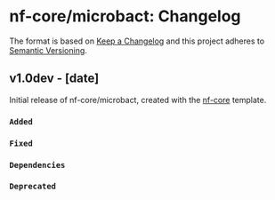 # nf-core/microbact: Changelog

The format is based on [Keep a Changelog](https://keepachangelog.com/en/1.0.0/)
and this project adheres to [Semantic Versioning](https://semver.org/spec/v2.0.0.html).

## v1.0dev - [date]

Initial release of nf-core/microbact, created with the [nf-core](https://nf-co.re/) template.

### `Added`

### `Fixed`

### `Dependencies`

### `Deprecated`
